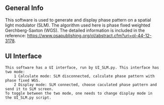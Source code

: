 ## General Info
This software is used to generate and display phase pattern on a spatial light modulator (SLM). The algorithm used here is phase fixed weighted Gerchberg-Saxton (WGS).
The detailed information is included in the reference: https://www.osapublishing.org/ol/abstract.cfm?uri=ol-44-12-3178. 
## UI Interface
    This software has a UI interface, run by UI_SLM.py. This interface has two mode:
        1 Calculate mode: SLM disconnected, calculate phase pattern with phase fixed WGS.
        2 Display mode: SLM connected, choose caculated phase pattern and send it to SLM screen.
    To toggle between the two mode, one needs to change display mode in the UI_SLM.py script. 
